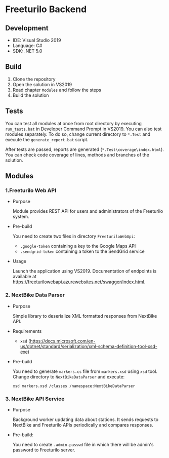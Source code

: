 # Freeturilo Backend

## Development
 - IDE: Visual Studio 2019
 - Language: C#
 - SDK: .NET 5.0

## Build
1. Clone the repository
2. Open the solution in VS2019
3. Read chapter `Modules` and follow the steps
4. Build the solution

## Tests

You can test all modules at once from root directory by executing `run_tests.bat` in Developer Command Prompt in VS2019. You can also test modules separately. To do so, change current directory to `*.Test` and execute the `generate_report.bat` script.

After tests are passed, reports are generated (`*.Test\coverage\index.html`). You can check code coverage of lines, methods and branches of the solution.

## Modules

### 1.Freeturilo Web API
 - Purpose
    
    Module provides REST API for users and administrators of the Freeturilo system.

 - Pre-build

    You need to create two files in directory `FreeturiloWebApi`:

    - `.google-token` containing a key to the Google Maps API
    - `.sendgrid-token` containing a token to the SendGrid service
    
 - Usage

    Launch the application using VS2019. Documentation of endpoints is available at https://freeturilowebapi.azurewebsites.net/swagger/index.html.



### 2. NextBike Data Parser
 - Purpose

    Simple library to deserialize XML formatted responses from NextBike API.

 - Requirements
    - `xsd` (https://docs.microsoft.com/en-us/dotnet/standard/serialization/xml-schema-definition-tool-xsd-exe)
 
 - Pre-build

    You need to generate `markers.cs` file from `markers.xsd` using `xsd` tool.
    Change directory to `NextBikeDataParser` and execute:

    ```
    xsd markers.xsd /classes /namespace:NextBikeDataParser
    ```

### 3. NextBike API Service
- Purpose

    Background worker updating data about stations. It sends requests to NextBike and Freeturilo APIs periodically and compares responses.

- Pre-build:

    You need to create `.admin-passwd` file in which there will be admin's password to Freeturilo server.
